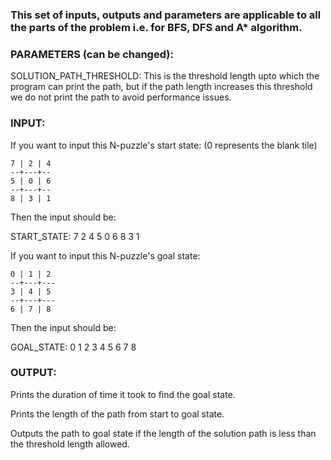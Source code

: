 ### This set of inputs, outputs and parameters are applicable to all the parts of the problem i.e. for BFS, DFS and A* algorithm.

### PARAMETERS (can be changed):

SOLUTION_PATH_THRESHOLD: This is the threshold length upto which the program can print the path, 
but if the path length increases this threshold we do not print the path to avoid performance issues.

### INPUT:
If you want to input this N-puzzle's start state: (0 represents the blank tile)

    7 | 2 | 4
    --+---+--
    5 | 0 | 6
    --+---+--
    8 | 3 | 1

Then the input should be:

START_STATE: 7 2 4 5 0 6 8 3 1

If you want to input this N-puzzle's goal state:

    0 | 1 | 2
    --+---+---
    3 | 4 | 5
    --+---+---
    6 | 7 | 8

Then the input should be:

GOAL_STATE: 0 1 2 3 4 5 6 7 8

### OUTPUT:

Prints the duration of time it took to find the goal state.

Prints the length of the path from start to goal state.

Outputs the path to goal state if the length of the solution path is less than the
threshold length allowed.
